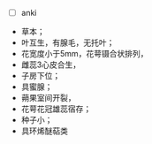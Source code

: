 * [ ] anki
* 草本；
* 叶互生，有腺毛，无托叶；
* 花宽度小于5mm，花萼镊合状排列，
* 雌蕊3心皮合生，
* 子房下位；
* 具蜜腺；
* 蒴果室间开裂，
* 花萼花冠雄蕊宿存；
* 种子小；
* 具环烯醚萜类
